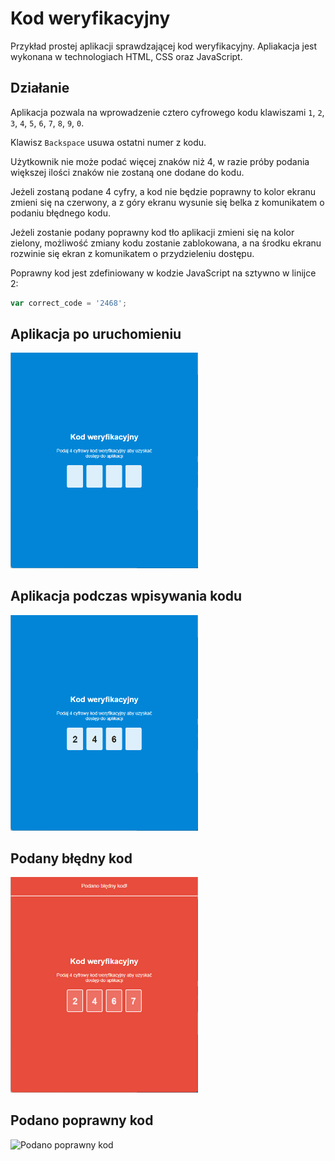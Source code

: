 # Kod weryfikacyjny

Przykład prostej aplikacji sprawdzającej kod weryfikacyjny. Apliakacja jest wykonana w technologiach HTML, CSS oraz JavaScript.

## Działanie

Aplikacja pozwala na wprowadzenie cztero cyfrowego kodu klawiszami `1`, `2`, `3`, `4`, `5`, `6`, `7`, `8`, `9`, `0`.

Klawisz `Backspace` usuwa ostatni numer z kodu.

Użytkownik nie może podać więcej znaków niż 4, w razie próby podania większej ilości znaków nie zostaną one dodane do kodu.

Jeżeli zostaną podane 4 cyfry, a kod nie będzie poprawny to kolor ekranu zmieni się na czerwony, a z góry ekranu wysunie się belka z komunikatem o podaniu błędnego kodu.

Jeżeli zostanie podany poprawny kod tło aplikacji zmieni się na kolor zielony, możliwość zmiany kodu zostanie zablokowana, a na środku ekranu rozwinie się ekran z komunikatem o przydzieleniu dostępu.

Poprawny kod jest zdefiniowany w kodzie JavaScript na sztywno w linijce 2:

```js
var correct_code = '2468';
```

## Aplikacja po uruchomieniu

<img src="1.png" width="300" alt="Aplikacja po uruchomieniu">

## Aplikacja podczas wpisywania kodu

<img src="2.png" width="300" alt="Aplikacja podczas wpisywania kodu">

## Podany błędny kod

<img src="3.png" width="300" alt="Podany błędny kod">

## Podano poprawny kod

<img src=".4.png" width="300" alt="Podano poprawny kod">
